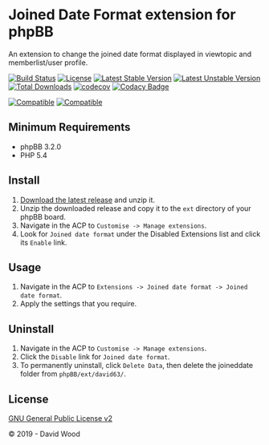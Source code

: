# Joined Date Format extension for phpBB

An extension to change the joined date format displayed in viewtopic and memberlist/user profile.

[![Build Status](https://github.com/david63/joineddate/workflows/Tests/badge.svg)](https://github.com/phpbb-extensions/david63/joineddate)
[![License](https://poser.pugx.org/david63/joineddate/license)](https://packagist.org/packages/david63/joineddate)
[![Latest Stable Version](https://poser.pugx.org/david63/joineddate/v/stable)](https://packagist.org/packages/david63/joineddate)
[![Latest Unstable Version](https://poser.pugx.org/david63/joineddate/v/unstable)](https://packagist.org/packages/david63/joineddate)
[![Total Downloads](https://poser.pugx.org/david63/joineddate/downloads)](https://packagist.org/packages/david63/joineddate)
[![codecov](https://codecov.io/gh/david63/joineddate/branch/master/graph/badge.svg?token=D2500PgRex)](https://codecov.io/gh/david63/joineddate)
[![Codacy Badge](https://api.codacy.com/project/badge/Grade/0d206c60c34f41bc9f81e2aa37f81a65)](https://www.codacy.com/manual/david63/joineddate?utm_source=github.com&amp;utm_medium=referral&amp;utm_content=david63/joineddate&amp;utm_campaign=Badge_Grade)

[![Compatible](https://img.shields.io/badge/compatible-phpBB:3.2.x-blue.svg)](https://shields.io/)
[![Compatible](https://img.shields.io/badge/compatible-phpBB:3.3.x-blue.svg)](https://shields.io/)

## Minimum Requirements
* phpBB 3.2.0
* PHP 5.4

## Install
1. [Download the latest release](https://github.com/david63/joineddate/archive/3.2.zip) and unzip it.
2. Unzip the downloaded release and copy it to the `ext` directory of your phpBB board.
3. Navigate in the ACP to `Customise -> Manage extensions`.
4. Look for `Joined date format` under the Disabled Extensions list and click its `Enable` link.

## Usage
1. Navigate in the ACP to `Extensions -> Joined date format -> Joined date format`.
2. Apply the settings that you require.

## Uninstall
1. Navigate in the ACP to `Customise -> Manage extensions`.
2. Click the `Disable` link for `Joined date format`.
3. To permanently uninstall, click `Delete Data`, then delete the joineddate folder from `phpBB/ext/david63/`.

## License
[GNU General Public License v2](http://opensource.org/licenses/GPL-2.0)

© 2019 - David Wood